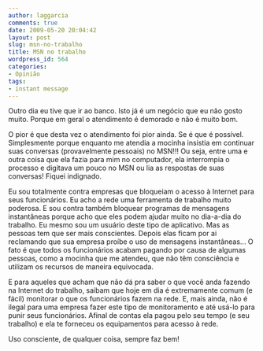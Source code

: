 ```yaml
---
author: laggarcia
comments: true
date: 2009-05-20 20:04:42
layout: post
slug: msn-no-trabalho
title: MSN no trabalho
wordpress_id: 564
categories:
- Opinião
tags:
- instant message
---
```


Outro dia eu tive que ir ao banco. Isto já é um negócio que eu não gosto muito. Porque em geral o atendimento é demorado e não é muito bom.

O pior é que desta vez o atendimento foi pior ainda. Se é que é possível. Simplesmente porque enquanto me atendia a mocinha insistia em continuar suas conversas (provavelmente pessoais) no MSN!!! Ou seja, entre uma e outra coisa que ela fazia para mim no computador, ela interrompia o processo e digitava um pouco no MSN ou lia as respostas de suas conversas! Fiquei indignado.

Eu sou totalmente contra empresas que bloqueiam o acesso à Internet para seus funcionários. Eu acho a rede uma ferramenta de trabalho muito poderosa. E sou contra também bloquear programas de mensagens instantâneas porque acho que eles podem ajudar muito no dia-a-dia do trabalho. Eu mesmo sou um usuário deste tipo de aplicativo. Mas as pessoas tem que ser mais conscientes. Depois elas ficam por ai reclamando que sua empresa proíbe o uso de mensagens instantâneas... O fato é que todos os funcionários acabam pagando por causa de algumas pessoas, como a mocinha que me atendeu, que não têm consciência e utilizam os recursos de maneira equivocada.

E para aqueles que acham que não dá pra saber o que você anda fazendo na Internet do trabalho, saibam que hoje em dia é extremamente comum (e fácil) monitorar o que os funcionários fazem na rede. E, mais ainda, não é ilegal para uma empresa fazer este tipo de monitoramento e até usá-lo para punir seus funcionários. Afinal de contas ela pagou pelo seu tempo (e seu trabalho) e ela te forneceu os equipamentos para acesso à rede.

Uso consciente, de qualquer coisa, sempre faz bem!
